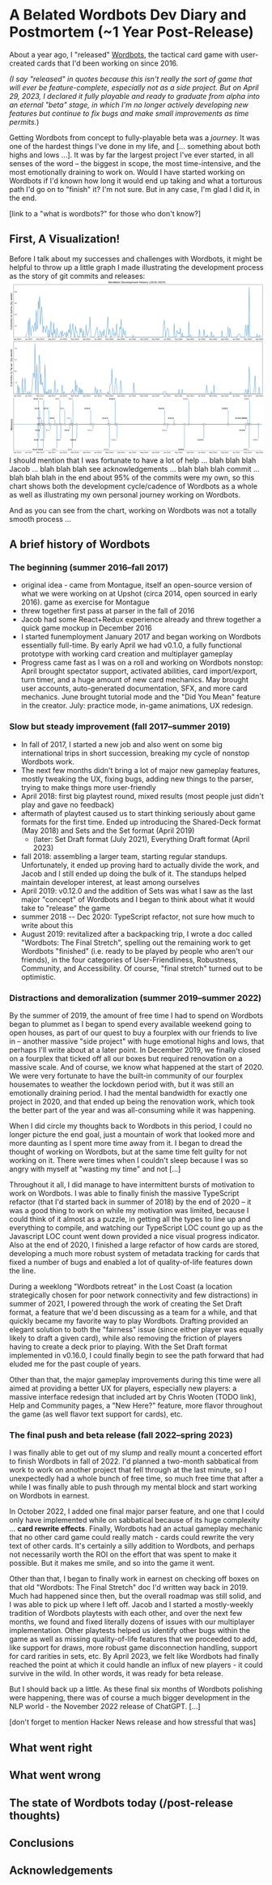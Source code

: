 # A Belated Wordbots Dev Diary and Postmortem (~1 Year Post-Release)

About a year ago, I "released" [Wordbots](https://wordbots.io/), the tactical card game with user-created cards that I'd been working on since 2016.

_(I say "released" in quotes because this isn't really the sort of game that will ever be feature-complete, especially not as a side project. But on April 29, 2023, I declared it fully playable and ready to graduate from alpha into an eternal "beta" stage, in which I'm no longer actively developing new features but continue to fix bugs and make small improvements as time permits._)

Getting Wordbots from concept to fully-playable beta was a _journey_. It was one of the hardest things I've done in my life, and [... something about both highs and lows ...]. It was by far the largest project I've ever started, in all senses of the word – the biggest in scope, the most time-intensive, and the most emotionally draining to work on. Would I have started working on Wordbots if I'd known how long it would end up taking and what a torturous path I'd go on to "finish" it? I'm not sure. But in any case, I'm glad I did it, in the end.

[link to a "what is wordbots?" for those who don't know?]

## First, A Visualization!
Before I talk about my successes and challenges with Wordbots, it might be helpful to throw up a little graph I made illustrating the development process as the story of git commits and releases:
![enter image description here](https://github.com/AlexNisnevich/blog/blob/master/_notebooks/wordbots-graphs/wordbots-dev-history.png?raw=true)
I should mention that I was fortunate to have a lot of help ... blah blah blah Jacob ... blah blah blah see acknowledgements ... blah blah blah commit ... blah blah blah in the end about 95% of the commits were my own, so this chart shows both the development cycle/cadence of Wordbots as a whole as well as illustrating my own personal journey working on Wordbots.

And as you can see from the chart, working on Wordbots was not a totally smooth process ...

## A brief history of Wordbots

### The beginning (summer 2016–fall 2017)
* original idea - came from Montague, itself an open-source version of what we were working on at Upshot (circa 2014, open sourced in early 2016). game as exercise for Montague
* threw together first pass at parser in the fall of 2016
* Jacob had some React+Redux experience already and threw together a quick game mockup in December 2016
* I started funemployment January 2017 and began working on Wordbots essentially full-time. By early April we had v0.1.0, a fully functional prototype with working card creation and multiplayer gameplay
* Progress came fast as I was on a roll and working on Wordbots nonstop: April brought spectator support, activated abilities, card import/export, turn timer, and a huge amount of new card mechanics. May brought user accounts, auto-generated documentation, SFX, and more card mechanics.  June brought tutorial mode and the "Did You Mean" feature in the creator. July: practice mode, in-game animations, UX redesign.

### Slow but steady improvement (fall 2017–summer 2019)
* In fall of 2017, I started a new job and also went on some big international trips in short succession, breaking my cycle of nonstop Wordbots work.
* The next few months didn't bring a lot of major new gameplay features, mostly tweaking the UX, fixing bugs, adding new things to the parser, trying to make things more user-friendly
* April 2018: first big playtest round, mixed results (most people just didn't play and gave no feedback)
* aftermath of playtest caused us to start thinking seriously about game formats for the first time. Ended up introducing the Shared-Deck format (May 2018) and Sets and the Set format (April 2019)
	* (later: Set Draft format (July 2021), Everything Draft format (April 2023)
* fall 2018: assembling a larger team, starting regular standups. Unfortunately, it ended up proving hard to actually divide the work, and Jacob and I still ended up doing the bulk of it. The standups helped maintain developer interest, at least among ourselves
* April 2019: v0.12.0 and the addition of Sets was what I saw as the last major "concept" of Wordbots and I began to think about what it would take to "release" the game
* summer 2018 -- Dec 2020: TypeScript refactor, not sure how much to write about this
* August 2019: revitalized after a backpacking trip, I wrote a doc called "Wordbots: The Final Stretch", spelling out the remaining work to get Wordbots "finished" (i.e. ready to be played by people who aren't our friends), in the four categories of User-Friendliness, Robustness, Community, and Accessibility. Of course, "final stretch" turned out to be optimistic.

### Distractions and demoralization (summer 2019–summer 2022)
By the summer of 2019, the amount of free time I had to spend on Wordbots began to plummet as I began to spend every available weekend going to open houses, as part of our quest to buy a fourplex with our friends to live in – another massive "side project" with huge emotional highs and lows, that perhaps I'll write about at a later point. In December 2019, we finally closed on a fourplex that ticked off all our boxes but required renovation on a massive scale. And of course, we know what happened at the start of 2020. We were very fortunate to have the built-in community of our fourplex housemates to weather the lockdown period with, but it was still an emotionally draining period. I had the mental bandwidth for exactly one project in 2020, and that ended up being the renovation work, which took the better part of the year and was all-consuming while it was happening.

When I did circle my thoughts back to Wordbots in this period, I could no longer picture the end goal, just a mountain of work that looked more and more daunting as I spent more time away from it. I began to dread the thought of working on Wordbots, but at the same time felt guilty for not working on it. There were times when I couldn't sleep because I was so angry with myself at "wasting my time" and not [...]

Throughout it all, I did manage to have intermittent bursts of motivation to work on Wordbots. I was able to finally finish the massive TypeScript refactor (that I'd started back in summer of 2018) by the end of 2020 – it was a good thing to work on while my motivation was limited, because I could think of it almost as a puzzle, in getting all the types to line up and everything to compile, and watching our TypeScript LOC count go up as the Javascript LOC count went down provided a nice visual progress indicator. Also at the end of 2020, I finished a large refactor of how cards are stored, developing a much more robust system of metadata tracking for cards that fixed a number of bugs and enabled a lot of quality-of-life features down the line.

During a weeklong "Wordbots retreat" in the Lost Coast (a location strategically chosen for poor network connectivity and few distractions) in summer of 2021, I powered through the work of creating the Set Draft format, a feature that we'd been discussing as a team for a while, and that quickly became my favorite way to play Wordbots. Drafting provided an elegant solution to both the "fairness" issue (since either player was equally likely to draft a given card), while also removing the friction of players having to create a deck prior to playing. With the Set Draft format implemented in v0.16.0, I could finally begin to see the path forward that had eluded me for the past couple of years.

Other than that, the major gameplay improvements during this time were all aimed at providing a better UX for players, especially new players: a massive interface redesign that included art by Chris Wooten (TODO link), Help and Community pages, a "New Here?" feature, more flavor throughout the game (as well flavor text support for cards), etc.

### The final push and beta release (fall 2022–spring 2023)

I was finally able to get out of my slump and really mount a concerted effort to finish Wordbots in fall of 2022. I'd planned a two-month sabbatical from work to work on another project that fell through at the last minute, so I unexpectedly had a whole bunch of free time, so much free time that after a while I was finally able to push through my mental block and start working on Wordbots in earnest.

In October 2022, I added one final major parser feature, and one that I could only have implemented while on sabbatical because of its huge complexity ... **card rewrite effects**. Finally, Wordbots had an actual gameplay mechanic that no other card game could really match - cards could rewrite the very text of other cards. It's certainly a silly addition to Wordbots, and perhaps not necessarily worth the ROI on the effort that was spent to make it possible. But it makes me smile, and so into the game it went.

Other than that, I began to finally work in earnest on checking off boxes on that old "Wordbots: The Final Stretch" doc I'd written way back in 2019. Much had happened since then, but the overall roadmap was still solid, and I was able to pick up where I left off. Jacob and I started a mostly-weekly tradition of Wordbots playtests with each other, and over the next few months, we found and fixed literally dozens of issues with our multiplayer implementation. Other playtests helped us identify other bugs within the game as well as missing quality-of-life features that we proceeded to add, like support for draws, more robust game disconnection handling, support for card rarities in sets, etc. By April 2023, we felt like Wordbots had finally reached the point at which it could handle an influx of new players - it could survive in the wild. In other words, it was ready for beta release.

But I should back up a little. As these final six months of Wordbots polishing were happening, there was of course a much bigger development in the NLP world - the November 2022 release of ChatGPT. [...] 

[don't forget to mention Hacker News release and how stressful that was]

## What went right

## What went wrong

## The state of Wordbots today (/post-release thoughts)

## Conclusions

## Acknowledgements
